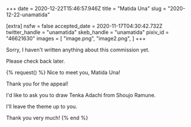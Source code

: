 +++
date = 2020-12-22T15:46:57.946Z
title = "Matida Una"
slug = "2020-12-22-unamatida"

[extra]
nsfw = false
accepted_date = 2020-11-17T04:30:42.732Z
twitter_handle = "unamatida"
skeb_handle = "unamatida"
pixiv_id = "46621630"
images = [
  "image.png",
  "image2.png",
]
+++

Sorry, I haven't written anything about this commission yet.

Please check back later.

{% request() %}
Nice to meet you, Matida Una!

Thank you for the appeal!

I'd like to ask you to draw Tenka Adachi from Shoujo Ramune.

I'll leave the theme up to you.

Thank you very much!
{% end %}

